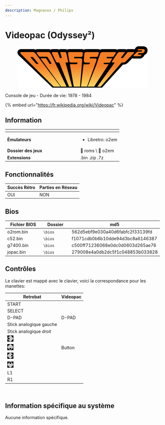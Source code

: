 ```yaml
---
description: Magnavox / Philips
---
```


# Videopac (Odyssey²)

<div align="left">

<figure><img src="https://raw.githubusercontent.com/fabricecaruso/es-theme-carbon/52ff37c9e265587d006945a2ba695b5a962b3a3d/art/logos/odyssey2.svg" alt=""><figcaption></figcaption></figure>

</div>

Console de jeu - Durée de vie: 1978 - 1984

{% embed url="https://fr.wikipedia.org/wiki/Videopac" %}

## Information

<table data-header-hidden><thead><tr><th width="224"></th><th></th></tr></thead><tbody><tr><td><strong>Émulateurs</strong></td><td><ul><li>Libretro: o2em</li></ul></td></tr><tr><td><strong>Dossier des jeux</strong></td><td><span data-gb-custom-inline data-tag="emoji" data-code="1f4c2">📂</span> roms \ <span data-gb-custom-inline data-tag="emoji" data-code="1f4c2">📂</span> o2em</td></tr><tr><td><strong>Extensions</strong></td><td>.bin .zip .7z</td></tr></tbody></table>

## Fonctionnalités

| Succès Rétro | Parties en Réseau |
| ------------ | ----------------- |
| OUI          | NON               |

## Bios

<table><thead><tr><th width="224">Fichier BIOS</th><th width="169">Dossier</th><th>md5</th></tr></thead><tbody><tr><td>o2rom.bin</td><td><code>\bios</code></td><td>562d5ebf9e030a40d6fabfc2f33139fd</td></tr><tr><td>c52.bin</td><td><code>\bios</code></td><td>f1071cdb0b6b10dde94d3bc8a6146387</td></tr><tr><td>g7400.bin</td><td><code>\bios</code></td><td>c500ff71236068e0dc0d0603d265ae76</td></tr><tr><td>jopac.bin</td><td><code>\bios</code></td><td>279008e4a0db2dc5f1c048853b033828</td></tr></tbody></table>

## Contrôles

Le clavier est mappé avec le clavier, voici la correspondance pour les manettes:

| Retrobat                                       | Videopac |
| ---------------------------------------------- | -------- |
| START                                          |          |
| SELECT                                         |          |
| D-PAD                                          | D-PAD    |
| Stick analogique gauche                        |          |
| Stick analogique droit                         |          |
| ![](<../../../.gitbook/assets/image (32).png>) |          |
| ![](<../../../.gitbook/assets/image (19).png>) | Button   |
| ![](<../../../.gitbook/assets/image (6).png>)  |          |
| ![](<../../../.gitbook/assets/image (34).png>) |          |
| L1                                             |          |
| R1                                             |          |

<div align="left">

<figure><img src="https://i.imgur.com/1eW9xUn.png" alt=""><figcaption></figcaption></figure>

</div>

## Information spécifique au système

Aucune information spécifique.
